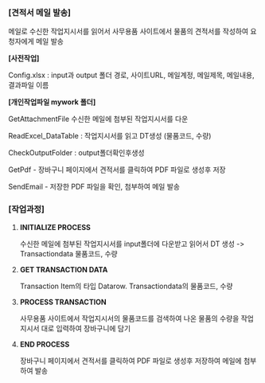 ### [견적서 메일 발송] ###

메일로 수신한 작업지시서를 읽어서 사무용품 사이트에서 물품의 견적서를 작성하여 요청자에게 메일 발송



**[사전작업]**

Config.xlsx : input과 output 폴더 경로, 사이트URL, 메일계정, 메일제목, 메일내용, 결과파일 이름


**[개인작업파일 mywork 폴더]**

   GetAttachmentFile 수신한 메일에 첨부된 작업지시서를 다운
  
   ReadExcel_DataTable : 작업지시서를 읽고 DT생성 (물품코드, 수량)

   CheckOutputFolder : output폴더확인후생성

   GetPdf - 장바구니 페이지에서 견적서를 클릭하여 PDF 파일로 생성후 저장
   
   SendEmail - 저장한 PDF 파일을 확인, 첨부하여 메일 발송
   
   

### [작업과정] ###

1. **INITIALIZE PROCESS**
   
   수신한 메일에 첨부된 작업지시서를 input폴더에 다운받고 읽어서 DT 생성 -> Transactiondata 물품코드, 수량
   
2. **GET TRANSACTION DATA**

    Transaction Item의 타입 Datarow. Transactiondata의 물품코드, 수량
   
3. **PROCESS TRANSACTION**

   사무용품 사이트에서 작업지시서의 물품코드를 검색하여 나온 물품의 수량을 작업지시서 대로 입력하여 장바구니에 담기

    
4. **END PROCESS**
   
   장바구니 페이지에서 견적서를 클릭하여 PDF 파일로 생성후 저장하여 메일에 첨부하여 발송
   
